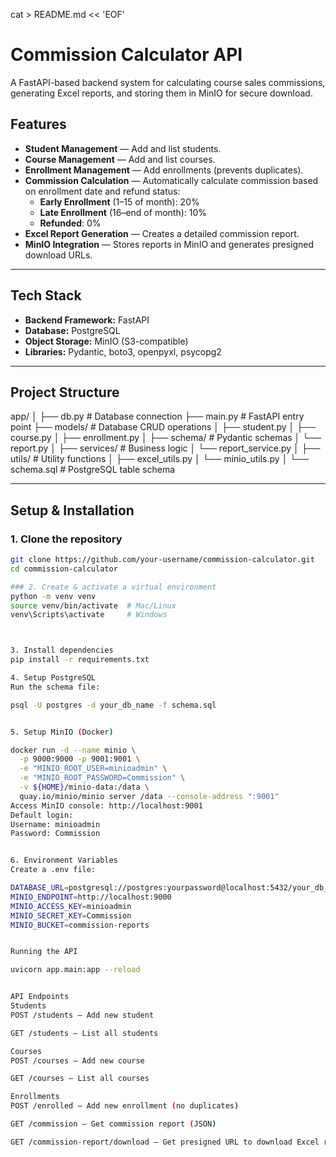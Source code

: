 cat > README.md << 'EOF'
# Commission Calculator API

A FastAPI-based backend system for calculating course sales commissions, generating Excel reports, and storing them in MinIO for secure download.

## Features

- **Student Management** — Add and list students.
- **Course Management** — Add and list courses.
- **Enrollment Management** — Add enrollments (prevents duplicates).
- **Commission Calculation** — Automatically calculate commission based on enrollment date and refund status:
  - **Early Enrollment** (1–15 of month): 20%
  - **Late Enrollment** (16–end of month): 10%
  - **Refunded**: 0%
- **Excel Report Generation** — Creates a detailed commission report.
- **MinIO Integration** — Stores reports in MinIO and generates presigned download URLs.

---

## Tech Stack

- **Backend Framework:** FastAPI
- **Database:** PostgreSQL
- **Object Storage:** MinIO (S3-compatible)
- **Libraries:** Pydantic, boto3, openpyxl, psycopg2

---

## Project Structure

app/
│
├── db.py # Database connection
├── main.py # FastAPI entry point
├── models/ # Database CRUD operations
│ ├── student.py
│ ├── course.py
│ ├── enrollment.py
│
├── schema/ # Pydantic schemas
│ └── report.py
│
├── services/ # Business logic
│ └── report_service.py
│
├── utils/ # Utility functions
│ ├── excel_utils.py
│ └── minio_utils.py
│
└── schema.sql # PostgreSQL table schema


---

## Setup & Installation

### 1. Clone the repository
```bash
git clone https://github.com/your-username/commission-calculator.git
cd commission-calculator

### 2. Create & activate a virtual environment
python -m venv venv
source venv/bin/activate  # Mac/Linux
venv\Scripts\activate     # Windows



3. Install dependencies
pip install -r requirements.txt

4. Setup PostgreSQL
Run the schema file:

psql -U postgres -d your_db_name -f schema.sql


5. Setup MinIO (Docker)

docker run -d --name minio \
  -p 9000:9000 -p 9001:9001 \
  -e "MINIO_ROOT_USER=minioadmin" \
  -e "MINIO_ROOT_PASSWORD=Commission" \
  -v ${HOME}/minio-data:/data \
  quay.io/minio/minio server /data --console-address ":9001"
Access MinIO console: http://localhost:9001
Default login:
Username: minioadmin
Password: Commission


6. Environment Variables
Create a .env file:

DATABASE_URL=postgresql://postgres:yourpassword@localhost:5432/your_db_name
MINIO_ENDPOINT=http://localhost:9000
MINIO_ACCESS_KEY=minioadmin
MINIO_SECRET_KEY=Commission
MINIO_BUCKET=commission-reports


Running the API

uvicorn app.main:app --reload


API Endpoints
Students
POST /students — Add new student

GET /students — List all students

Courses
POST /courses — Add new course

GET /courses — List all courses

Enrollments
POST /enrolled — Add new enrollment (no duplicates)

GET /commission — Get commission report (JSON)

GET /commission-report/download — Get presigned URL to download Excel report from MinIO

